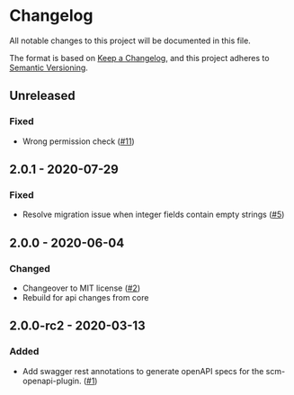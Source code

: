 # Changelog
All notable changes to this project will be documented in this file.

The format is based on [Keep a Changelog](https://keepachangelog.com/en/1.0.0/),
and this project adheres to [Semantic Versioning](https://semver.org/spec/v2.0.0.html).

## Unreleased
### Fixed
- Wrong permission check ([#11](https://github.com/scm-manager/scm-notify-plugin/pull/11))

## 2.0.1 - 2020-07-29
### Fixed
- Resolve migration issue when integer fields contain empty strings ([#5](https://github.com/scm-manager/scm-notify-plugin/pull/5))

## 2.0.0 - 2020-06-04
### Changed
- Changeover to MIT license ([#2](https://github.com/scm-manager/scm-notify-plugin/pull/2))
- Rebuild for api changes from core

## 2.0.0-rc2 - 2020-03-13
### Added
- Add swagger rest annotations to generate openAPI specs for the scm-openapi-plugin. ([#1](https://github.com/scm-manager/scm-notify-plugin/pull/1))
